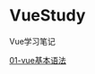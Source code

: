 # VueStudy
Vue学习笔记

[01-vue基本语法](https://github.com/laijunfa/VueStudy/blob/master/01-Vue%E5%9F%BA%E6%9C%AC%E8%AF%AD%E6%B3%95/vue%E5%9F%BA%E6%9C%AC%E8%AF%AD%E6%B3%95.md)


